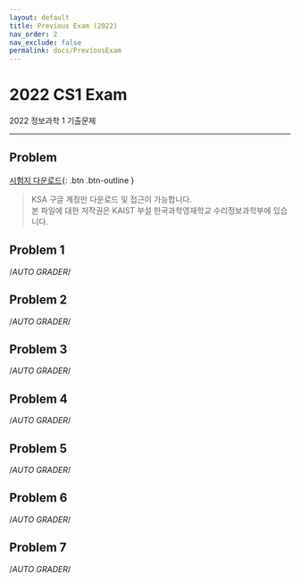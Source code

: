 ```yaml
---
layout: default
title: Previous Exam (2022)
nav_order: 2
nav_exclude: false
permalink: docs/PreviousExam
---
```


# 2022 CS1 Exam
2022 정보과학 1 기출문제

- - -

## Problem
[시험지 다운로드](link){: .btn .btn-outline }

> KSA 구글 계정만 다운로드 및 접근이 가능합니다.            
> 본 파일에 대한 저작권은 KAIST 부설 한국과학영재학교 수리정보과학부에 있습니다.                  

## Problem 1
/*AUTO GRADER*/

## Problem 2
/*AUTO GRADER*/

## Problem 3
/*AUTO GRADER*/

## Problem 4
/*AUTO GRADER*/

## Problem 5
/*AUTO GRADER*/

## Problem 6
/*AUTO GRADER*/

## Problem 7
/*AUTO GRADER*/